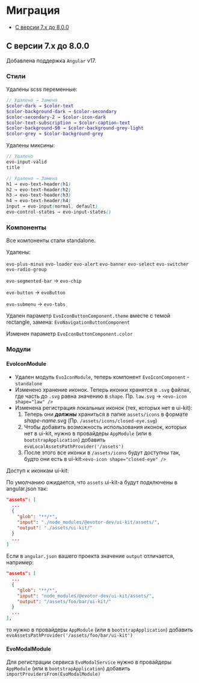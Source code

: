 # Миграция

- [С версии 7.x до 8.0.0](#from-7x-to-800)

## <a name="from-7x-to-800"></a> С версии 7.x до 8.0.0

Добавлена поддержка `Angular` v17.

### Стили

Удалены scss переменные:

```scss
// Удалено → Замена
$color-dark → $color-text
$color-background-dark → $color-secondary
$color-secondary-2 → $color-icon-dark
$color-text-subscription → $color-caption-text
$color-background-50 → $color-background-grey-light
$color-grey → $color-background-grey
```

Удалены миксины:

```scss
// Удалено
evo-input-valid
title

// Удалено → Замена
h1 → evo-text-header(h1)
h2 → evo-text-header(h2)
h3 → evo-text-header(h3)
h4 → evo-text-header(h4)
input → evo-input(normal, default)
evo-control-states → evo-input-states()
```

### Компоненты

Все компоненты стали standalone.

Удалены:

`evo-plus-minus`
`evo-loader`
`evo-alert`
`evo-banner`
`evo-select`
`evo-switcher`
`evo-radio-group`

`evo-segmented-bar` → `evo-chip`

`evo-button` → `evoButton`

`evo-submenu` → `evo-tabs`

Удален параметр `EvoIconButtonComponent.theme` вместе с темой rectangle, замена: `EvoNavigationButtonComponent`

Изменен параметр `EvoIconButtonComponent.color`

### Модули

#### EvoIconModule

- Удален модуль `EvoIconModule`, теперь компонент `EvoIconComponent` - `standalone`
- Изменено хранение иконок. Теперь иконки хранятся в `.svg` файлах, где часть до `.svg` равна значению в `shape`. Пр. `law.svg` → `<evo-icon shape="law" />`
- Изменена регистрация локальных иконок (тех, которых нет в ui-kit):
  1. Теперь они **_должны_** храниться в папке `assets/icons` в формате _shape-name_.svg (Пр. `/assets/icons/closed-eye.svg`)
  2. Чтобы добавить возможность использования иконок, которых нет в ui-kit, нужно в провайдеры `AppModule` (или в `bootstrapApplication`) добавить `evoLocalAssetsPathProvider('/assets')`
  3. После этого все иконки в `/assets/icons` будут доступны так, будто они есть в ui-kit:`<evo-icon shape="closed-eye" />`

Доступ к иконкам ui-kit:

По умолчанию ожидается, что `assets` ui-kit-а будут подключены в angular.json так:

```json
"assets": [
  ...
  {
    "glob": "**/*",
    "input": "./node_modules/@evotor-dev/ui-kit/assets/",
    "output": "./assets/ui-kit/"
  }
  ...
]

```

Если в `angular.json` вашего проекта значение `output` отличается, например:

```json
"assets": [
  ...
  {
    "glob": "**/*",
    "input": "node_modules/@evotor-dev/ui-kit/assets/",
    "output": "/assets/foo/bar/ui-kit/"
  }
  ...
],
```

то нужно в провайдеры `AppModule` (или в `bootstrapApplication`) добавить `evoAssetsPathProvider('/assets/foo/bar/ui-kit')`

#### EvoModalModule

Для регистрации сервиса `EvoModalService` нужно в провайдеры `AppModule` (или в `bootstrapApplication`) добавить `importProvidersFrom(EvoModalModule)`
